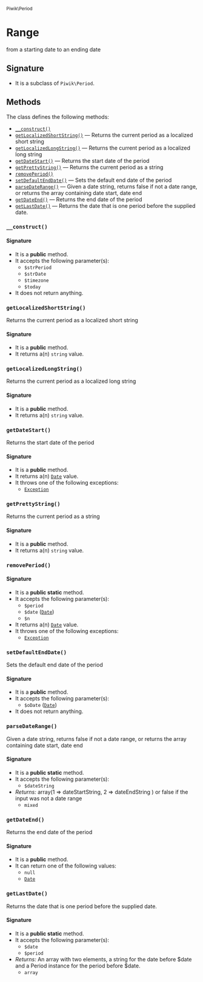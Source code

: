 <small>Piwik\Period</small>

Range
=====

from a starting date to an ending date

Signature
---------

- It is a subclass of `Piwik\Period`.

Methods
-------

The class defines the following methods:

- [`__construct()`](#__construct)
- [`getLocalizedShortString()`](#getLocalizedShortString) &mdash; Returns the current period as a localized short string
- [`getLocalizedLongString()`](#getLocalizedLongString) &mdash; Returns the current period as a localized long string
- [`getDateStart()`](#getDateStart) &mdash; Returns the start date of the period
- [`getPrettyString()`](#getPrettyString) &mdash; Returns the current period as a string
- [`removePeriod()`](#removePeriod)
- [`setDefaultEndDate()`](#setDefaultEndDate) &mdash; Sets the default end date of the period
- [`parseDateRange()`](#parseDateRange) &mdash; Given a date string, returns false if not a date range, or returns the array containing date start, date end
- [`getDateEnd()`](#getDateEnd) &mdash; Returns the end date of the period
- [`getLastDate()`](#getLastDate) &mdash; Returns the date that is one period before the supplied date.

### `__construct()` <a name="__construct"></a>

#### Signature

- It is a **public** method.
- It accepts the following parameter(s):
    - `$strPeriod`
    - `$strDate`
    - `$timezone`
    - `$today`
- It does not return anything.

### `getLocalizedShortString()` <a name="getLocalizedShortString"></a>

Returns the current period as a localized short string

#### Signature

- It is a **public** method.
- It returns a(n) `string` value.

### `getLocalizedLongString()` <a name="getLocalizedLongString"></a>

Returns the current period as a localized long string

#### Signature

- It is a **public** method.
- It returns a(n) `string` value.

### `getDateStart()` <a name="getDateStart"></a>

Returns the start date of the period

#### Signature

- It is a **public** method.
- It returns a(n) [`Date`](../../Piwik/Date.md) value.
- It throws one of the following exceptions:
    - [`Exception`](http://php.net/class.Exception)

### `getPrettyString()` <a name="getPrettyString"></a>

Returns the current period as a string

#### Signature

- It is a **public** method.
- It returns a(n) `string` value.

### `removePeriod()` <a name="removePeriod"></a>

#### Signature

- It is a **public static** method.
- It accepts the following parameter(s):
    - `$period`
    - `$date` ([`Date`](../../Piwik/Date.md))
    - `$n`
- It returns a(n) [`Date`](../../Piwik/Date.md) value.
- It throws one of the following exceptions:
    - [`Exception`](http://php.net/class.Exception)

### `setDefaultEndDate()` <a name="setDefaultEndDate"></a>

Sets the default end date of the period

#### Signature

- It is a **public** method.
- It accepts the following parameter(s):
    - `$oDate` ([`Date`](../../Piwik/Date.md))
- It does not return anything.

### `parseDateRange()` <a name="parseDateRange"></a>

Given a date string, returns false if not a date range, or returns the array containing date start, date end

#### Signature

- It is a **public static** method.
- It accepts the following parameter(s):
    - `$dateString`
- _Returns:_ array(1 =&gt; dateStartString, 2 =&gt; dateEndString ) or false if the input was not a date range
    - `mixed`

### `getDateEnd()` <a name="getDateEnd"></a>

Returns the end date of the period

#### Signature

- It is a **public** method.
- It can return one of the following values:
    - `null`
    - [`Date`](../../Piwik/Date.md)

### `getLastDate()` <a name="getLastDate"></a>

Returns the date that is one period before the supplied date.

#### Signature

- It is a **public static** method.
- It accepts the following parameter(s):
    - `$date`
    - `$period`
- _Returns:_ An array with two elements, a string for the date before $date and a Period instance for the period before $date.
    - `array`

